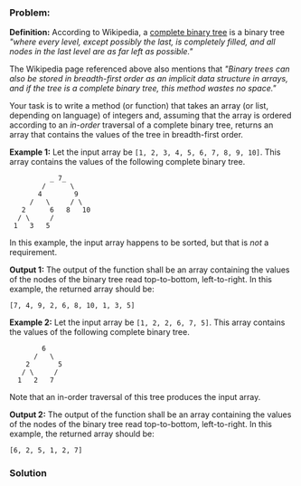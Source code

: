 ### Problem:
<p><strong>Definition:</strong> According to Wikipedia, a <a href="https://en.wikipedia.org/wiki/Binary_tree#Types_of_binary_trees" target="_blank">complete binary tree</a> is a binary tree <em>&quot;where every level, except possibly the last, is completely filled, and all nodes in the last level are as far left as possible.&quot;</em></p>
<p>The Wikipedia page referenced above also mentions that <em>&quot;Binary trees can also be stored in breadth-first order as an implicit data structure in arrays, and if the tree is a complete binary tree, this method wastes no space.&quot;</em></p>
<p>Your task is to write a method (or function) that takes an array (or list, depending on language) of integers and, assuming that the array is ordered according to an <em>in-order</em> traversal of a complete binary tree, returns an array that contains the values of the tree in breadth-first order.</p>
<p><strong>Example 1:</strong>
Let the input array be <code>[1, 2, 3, 4, 5, 6, 7, 8, 9, 10]</code>. This array contains the values of the following complete binary tree. </p>
<pre><code>          _ 7_
        /      \
       4        9
     /   \     / \
   2      6   8   10
  / \     /
 1   3   5</code></pre><p>In this example, the input array happens to be sorted, but that is <em>not</em> a requirement.</p>
<p><strong>Output 1:</strong> The output of the function shall be an array containing the values of the nodes of the binary tree read top-to-bottom, left-to-right. In this example, the returned array should be:</p>
<p><code>[7, 4, 9, 2, 6, 8, 10, 1, 3, 5]</code></p>
<p><strong>Example 2:</strong>
Let the input array be <code>[1, 2, 2, 6, 7, 5]</code>. This array contains the values of the following complete binary tree. </p>
<pre><code>        6
      /   \
    2       5
   / \     /
  1   2   7
</code></pre><p>Note that an in-order traversal of this tree produces the input array.</p>
<p><strong>Output 2:</strong> The output of the function shall be an array containing the values of the nodes of the binary tree read top-to-bottom, left-to-right. In this example, the returned array should be:</p>
<p><code>[6, 2, 5, 1, 2, 7]</code></p>

### Solution
